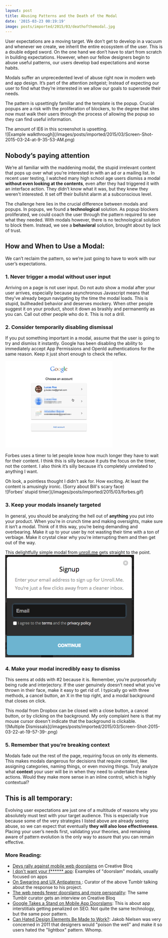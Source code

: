 ```yaml
---
layout: post
title: Abusing Patterns and the Death of the Modal
date: '2015-03-23 00:19:19'
image: posts/imported/2015/03/deathofthemodal.jpg
---
```


User expectations are a moving target. We don’t get to develop in a vacuum and whenever we create, we inherit the entire ecosystem of the user. This is a double edged sword. On the one hand we don’t have to start from scratch in building expectations. However, when our fellow designers begin to abuse useful patterns, our users develop bad expectations and worse habits.

Modals suffer an unprecedented level of abuse right now in modern web and app design. It’s part of the attention zeitgeist; Instead of expecting our user to find what they’re interested in we allow our goals to supersede their needs.

The pattern is upsettingly familiar and the template is the popup. Crucial popups are a risk with the proliferation of blockers, to the degree that sites now must walk their users through the process of allowing the popup so they can find useful information.

<aside>The amount of IE6 in this screenshot is upsetting.</aside>
![Example walkthrough](/images/posts/imported/2015/03/Screen-Shot-2015-03-24-at-9-35-53-AM.png)

## Nobody’s paying attention
We’re all familiar with the maddening modal, the stupid irrelevant content that pops up over what you’re interested in with an ad or a mailing list. In recent user testing, I watched many high school age users dismiss a modal **without even looking at the contents**, even after they had triggered it with an interface action. They didn’t know what it was, but they knew they weren't interested. It set off their bullshit alarm at a subconscious level.

The challenge here lies in the crucial difference between modals and popups. In popups, we found a **technological** solution. As popup blockers proliferated, we could coach the user through the pattern required to see what they needed. With modals however, there is no technological solution to block them. Instead, we see a **behavioral** solution, brought about by lack of trust.

## How and When to Use a Modal:
We can’t reclaim the pattern, so we’re just going to have to work with our user’s expectations.

### 1. Never trigger a modal without user input
Arriving on a page is not user input. Do not auto show a modal after your user arrives, especially because asynchronous Javascript means that they’ve already begun navigating by the time the modal loads. This is stupid, bullheaded behavior and deserves mockery. When other people suggest it on your product, shoot it down as brashly and permanently as you can. Call out other people who do it. This is not a drill.

### 2. Consider temporarily disabling dismissal
If you put something important in a modal, assume that the user is going to try and dismiss it instantly. Google has been disabling the ability to immediately accept App Permissions and OpenId authentications for the same reason. Keep it just short enough to check the reflex.

<img alt="Google Permissions example" src="/images/posts/imported/2015/03/disable-briefly.gif" style="max-width:344px">

Forbes uses a timer to let people know how much longer they have to wait for their content. I think this is silly because it puts the focus on the timer, not the content. I also think it’s silly because it’s completely unrelated to anything I want.

<aside>Oh look, a pointless thought I didn't ask for. How exciting. At least the content is amusingly ironic. (Sorry about Bill's scary face)</aside>
![Forbes’ stupid timer](/images/posts/imported/2015/03/forbes.gif)

### 3. Keep your modals insanely targeted
In general, you should be analyzing the hell out of **anything** you put into your product. When you’re in crunch time and making oversights, make sure it isn’t a modal. Think of it this way, you’re being demanding and overbearing. Make it up to your user by not wasting their time with a ton of verbiage. Make it crystal clear why you’re interrupting them and then get out of the way.

<aside>This delightfully simple modal from <a href="https://unroll.me/">unroll.me</a> gets straight to the point.</aside>
<img alt="Signup Modal from unroll.me" src="/images/posts/imported/2015/03/Screen-Shot-2015-03-22-at-19-53-08-.png" style="max-width:430px;">


### 4. Make your modal incredibly easy to dismiss
This seems at odds with #2 because it is. Remember, you’re purposefully being rude and interjectory. If the user genuinely doesn’t need what you’ve thrown in their face, make it easy to get rid of. I typically go with three methods, a cancel button, an X in the top right, and a modal background that closes on click.

<aside>This modal from Dropbox can be closed with a close button, a cancel button, or by clicking on the background. My only complaint here is that my mouse cursor doesn't indicate that the background is clickable.</aside>
![Multiple Dismissals](/images/posts/imported/2015/03/Screen-Shot-2015-03-22-at-19-57-39-.png)

### 5. Remember that you’re breaking context
Modals fade out the rest of the page, requiring focus on only its elements. This makes modals dangerous for decisions that require context, like assigning categories, naming things, or even moving things. Truly analyze what **context** your user will be in when they need to undertake these actions. Would they make more sense in an inline control, which is highly contextual?

## This is all temporary:
Evolving user expectations are just one of a multitude of reasons why you absolutely must test with your target audience. This is especially true because some of the very strategies I listed above are already seeing abuse, so we can expect that eventually **they will also lose effectiveness**. Placing your user’s needs first, validating your theories, and remaining aware of pattern evolution is the only way to assure that you can remain effective.

### More Reading:
* [Devs rally against mobile web doorslams](http://www.creativebloq.com/mobile/devs-rally-against-mobile-web-doorslams-4135679) on Creative Bloq
* [I don't want your f&#42;&#42;&#42;&#42;&#42;&#42; app](http://idontwantyourfuckingapp.tumblr.com/): Examples of "doorslam" modals, usually focused on apps
* [On Swearing and UX Antipaterns
](http://shkspr.mobi/blog/2013/05/on-swearing-and-ux-antipaterns/): Curator of the above Tumblr talking about the response to his project.
* [The web needs fewer doorslams and more personality](http://www.creativebloq.com/mobile/web-needs-fewer-doorslams-and-more-personality-5135640): The same Tumblr curator gets an interview on Creative Bloq
* [Google Takes a Stand on Mobile App Doorslams](https://51degrees.com/blog/ArtMID/1641/ArticleID/173/google-takes-a-stand-on-mobile-app-doorslams): This is about app interstitials getting penalized on SEO. Not quite the same technology, but the same poor pattern.
* [Can Hated Design Elements Be Made to Work?](http://www.nngroup.com/articles/making-hated-design-elements-work/): Jakob Nielsen was very concerned in 2011 that designers would "poison the well" and make it so users hated the "lightbox" pattern. Whomp.
